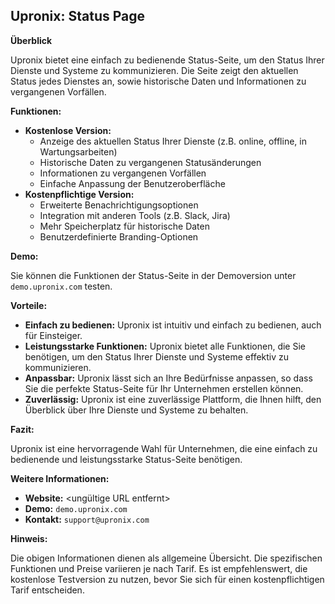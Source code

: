 ## Upronix: Status Page

**Überblick**

Upronix bietet eine einfach zu bedienende Status-Seite, um den Status Ihrer Dienste und Systeme zu kommunizieren. Die Seite zeigt den aktuellen Status jedes Dienstes an, sowie historische Daten und Informationen zu vergangenen Vorfällen.

**Funktionen:**

* **Kostenlose Version:**
    * Anzeige des aktuellen Status Ihrer Dienste (z.B. online, offline, in Wartungsarbeiten)
    * Historische Daten zu vergangenen Statusänderungen
    * Informationen zu vergangenen Vorfällen
    * Einfache Anpassung der Benutzeroberfläche
* **Kostenpflichtige Version:**
    * Erweiterte Benachrichtigungsoptionen
    * Integration mit anderen Tools (z.B. Slack, Jira)
    * Mehr Speicherplatz für historische Daten
    * Benutzerdefinierte Branding-Optionen

**Demo:**

Sie können die Funktionen der Status-Seite in der Demoversion unter `demo.upronix.com` testen.

**Vorteile:**

* **Einfach zu bedienen:** Upronix ist intuitiv und einfach zu bedienen, auch für Einsteiger.
* **Leistungsstarke Funktionen:** Upronix bietet alle Funktionen, die Sie benötigen, um den Status Ihrer Dienste und Systeme effektiv zu kommunizieren.
* **Anpassbar:** Upronix lässt sich an Ihre Bedürfnisse anpassen, so dass Sie die perfekte Status-Seite für Ihr Unternehmen erstellen können.
* **Zuverlässig:** Upronix ist eine zuverlässige Plattform, die Ihnen hilft, den Überblick über Ihre Dienste und Systeme zu behalten.

**Fazit:**

Upronix ist eine hervorragende Wahl für Unternehmen, die eine einfach zu bedienende und leistungsstarke Status-Seite benötigen.

**Weitere Informationen:**

* **Website:** <ungültige URL entfernt>
* **Demo:** `demo.upronix.com`
* **Kontakt:** `support@upronix.com`

**Hinweis:**

Die obigen Informationen dienen als allgemeine Übersicht. Die spezifischen Funktionen und Preise variieren je nach Tarif. Es ist empfehlenswert, die kostenlose Testversion zu nutzen, bevor Sie sich für einen kostenpflichtigen Tarif entscheiden.
